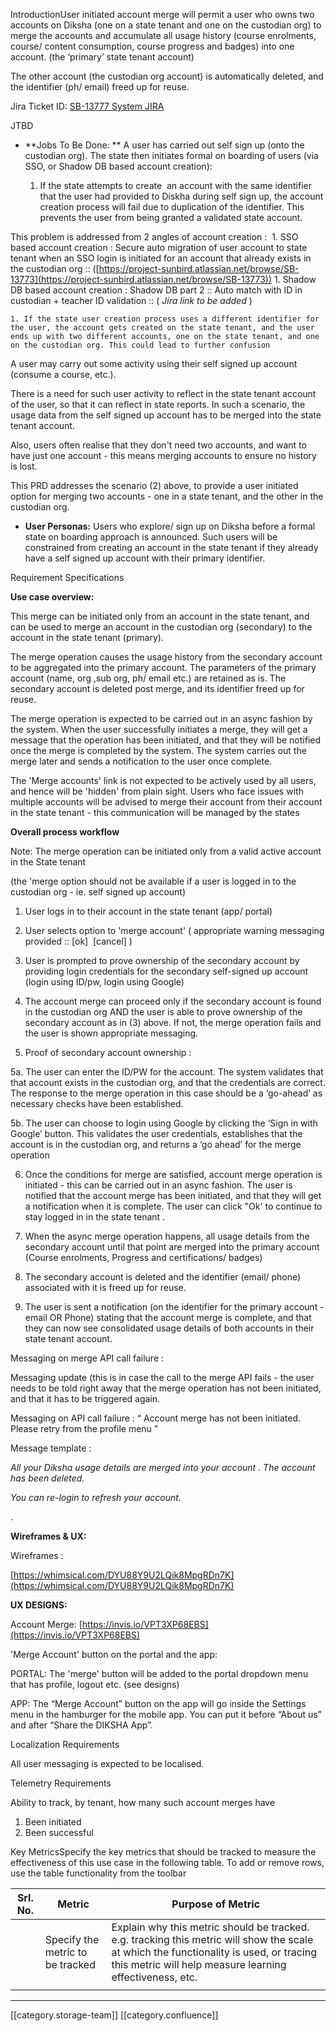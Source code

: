 IntroductionUser initiated account merge will permit a user who owns two accounts on Diksha (one on a state tenant and one on the custodian org) to merge the accounts and accumulate all usage history (course enrolments, course/ content consumption, course progress and badges) into one account. (the ‘primary’ state tenant account)

The other account (the custodian org account) is automatically deleted, and the identifier (ph/ email) freed up for reuse.



Jira Ticket ID: [SB-13777 System JIRA](https:///browse/SB-13777)



JTBD


*  **Jobs To Be Done: ** A user has carried out self sign up (onto the custodian org). The state then initiates formal on boarding of users (via SSO, or Shadow DB based account creation):


    1. If the state attempts to create  an account with the same identifier that the user had provided to Diskha during self sign up, the account creation process will fail due to duplication of the identifier. This prevents the user from being granted a validated state account.

This problem is addressed from 2 angles of account creation : 
    1. SSO based account creation : Secure auto migration of user account to state tenant when an SSO login is initiated for an account that already exists in the custodian org :: ([https://project-sunbird.atlassian.net/browse/SB-13773](https://project-sunbird.atlassian.net/browse/SB-13773))
    1. Shadow DB based account creation : Shadow DB part 2 :: Auto match with ID in custodian + teacher ID validation :: ( _Jira link to be added_ )

    
    1. If the state user creation process uses a different identifier for the user, the account gets created on the state tenant, and the user ends up with two different accounts, one on the state tenant, and one on the custodian org. This could lead to further confusion

    

A user may carry out some activity using their self signed up account (consume a course, etc.).

There is a need for such user activity to reflect in the state tenant account of the user, so that it can reflect in state reports. In such a scenario, the usage data from the self signed up account has to be merged into the state tenant account. 

Also, users often realise that they don't need two accounts, and want to have just one account - this means merging accounts to ensure no history is lost.

This PRD addresses the scenario (2) above, to provide a user initiated option for merging two accounts - one in a state tenant, and the other in the custodian org.




*  **User Personas:**  Users who explore/ sign up on Diksha before a formal state on boarding approach is announced. Such users will be constrained from creating an account in the state tenant if they already have a self signed up account with their primary identifier.

Requirement Specifications

 **Use case overview:** 

This merge can be initiated only from an account in the state tenant, and can be used to merge an account in the custodian org (secondary) to the account in the state tenant (primary).

The merge operation causes the usage history from the secondary account to be aggregated into the primary account. The parameters of the primary account (name, org ,sub org, ph/ email etc.) are retained as is. The secondary account is deleted post merge, and its identifier freed up for reuse.

The merge operation is expected to be carried out in an async fashion by the system. When the user successfully initiates a merge, they will get a message that the operation has been initiated, and that they will be notified once the merge is completed by the system. The system carries out the merge later and sends a notification to the user once complete.



The 'Merge accounts' link is not expected to be actively used by all users, and hence will be 'hidden' from plain sight. Users who face issues with multiple accounts will be advised to merge their account from their account in the state tenant - this communication will be managed by the states



 **Overall process workflow** 

Note: The merge operation can be initiated only from a valid active account in the State tenant

(the 'merge option should not be available if a user is logged in to the custodian org - ie. self signed up account)



1. User logs in to their account in the state tenant (app/ portal)

2. User selects option to 'merge account' ( appropriate warning messaging provided :: \[ok]  \[cancel] )

3. User is prompted to prove ownership of the secondary account by providing login credentials for the secondary self-signed up account (login using ID/pw, login using Google)

4. The account merge can proceed only if the secondary account is found in the custodian org AND the user is able to prove ownership of the secondary account as in (3) above. If not, the merge operation fails and the user is shown appropriate messaging.



5. Proof of secondary account ownership :

5a. The user can enter the ID/PW for the account. The system validates that that account exists in the custodian org, and that the credentials are correct. The response to the merge operation in this case should be a ‘go-ahead’ as necessary checks have been established.

5b. The user can choose to login using Google by clicking the ‘Sign in with Google’ button. This validates the user credentials, establishes that the account is in the custodian org, and returns a ‘go ahead’ for the merge operation



6. Once the conditions for merge are satisfied, account merge operation is initiated - this can be carried out in an async fashion. The user is notified that the account merge has been initiated, and that they will get a notification when it is complete. The user can click "Ok' to continue to stay logged in in the state tenant .



7. When the async merge operation happens, all usage details from the secondary account until that point are merged into the primary account (Course enrolments, Progress and certifications/ badges)

8. The secondary account is deleted and the identifier (email/ phone) associated with it is freed up for reuse.

9. The user is sent a notification (on the identifier for the primary account - email OR Phone) stating that the account merge is complete, and that they can now see consolidated usage details of both accounts in their state tenant account.



Messaging on merge API call failure :

Messaging update (this is in case the call to the merge API fails - the user needs to be told right away that the merge operation has not been initiated, and that it has to be triggered again. 

Messaging on API call failure : “ Account merge has not been initiated. Please retry from the profile menu ”





Message template : 

 _All your Diksha usage details are merged into your account <masked primary account identifier> . The account <masked secondary account identifier> has been deleted._ 

 _You can re-login to refresh your account._ 



.

 **Wireframes & UX:** 

Wireframes :

[https://whimsical.com/DYU88Y9U2LQik8MpgRDn7K](https://whimsical.com/DYU88Y9U2LQik8MpgRDn7K)



 **UX DESIGNS:** 



Account Merge: [https://invis.io/VPT3XP68EBS](https://invis.io/VPT3XP68EBS)



'Merge Account' button on the portal and the app:

PORTAL: The 'merge' button will be added to the portal dropdown menu that has profile, logout etc. (see designs)

APP: The “Merge Account” button on the app will go inside the Settings menu in the hamburger for the mobile app. You can put it before “About us” and after “Share the DIKSHA App”. 



Localization Requirements

All user messaging is expected to be localised.



Telemetry Requirements

Ability to track, by tenant, how many such account merges have


1. Been initiated
1. Been successful



Key MetricsSpecify the key metrics that should be tracked to measure the effectiveness of this use case in the following table. To add or remove rows, use the table functionality from the toolbar 



| Srl. No. | Metric | Purpose of Metric | 
|  --- |  --- |  --- | 
|  | Specify the metric to be tracked  | Explain why this metric should be tracked. e.g. tracking this metric will show the scale at which the functionality is used, or tracing this metric will help measure learning effectiveness, etc.  | 
|  |  |  | 





*****

[[category.storage-team]] 
[[category.confluence]] 
